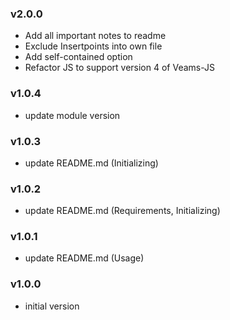 ### v2.0.0
- Add all important notes to readme
- Exclude Insertpoints into own file
- Add self-contained option
- Refactor JS to support version 4 of Veams-JS

### v1.0.4
- update module version

### v1.0.3
- update README.md (Initializing)

### v1.0.2
- update README.md (Requirements, Initializing)

### v1.0.1
- update README.md (Usage)

### v1.0.0
- initial version